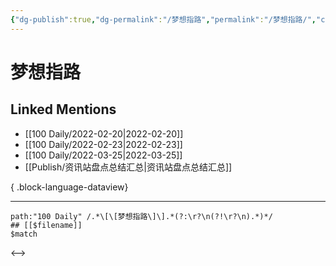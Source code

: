 ```yaml
---
{"dg-publish":true,"dg-permalink":"/梦想指路","permalink":"/梦想指路/","created":"2022-12-22T15:37:53.000+08:00","updated":"2023-04-10T15:47:25.000+08:00"}
---
```


# 梦想指路

## Linked Mentions
- [[100 Daily/2022-02-20\|2022-02-20]]
- [[100 Daily/2022-02-23\|2022-02-23]]
- [[100 Daily/2022-03-25\|2022-03-25]]
- [[Publish/资讯站盘点总结汇总\|资讯站盘点总结汇总]]

{ .block-language-dataview}

---

```expander
path:"100 Daily" /.*\[\[梦想指路\]\].*(?:\r?\n(?!\r?\n).*)*/
## [[$filename]]
$match
```

<-->